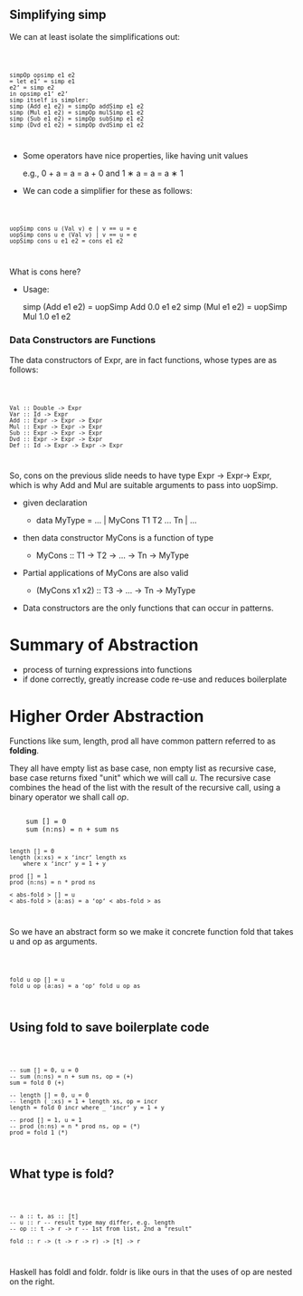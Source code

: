 ## Simplifying simp
We can at least isolate the simplifications out:

<code>

    simpOp opsimp e1 e2
    = let e1’ = simp e1
    e2’ = simp e2
    in opsimp e1’ e2’
    simp itself is simpler:
    simp (Add e1 e2) = simpOp addSimp e1 e2
    simp (Mul e1 e2) = simpOp mulSimp e1 e2
    simp (Sub e1 e2) = simpOp subSimp e1 e2
    simp (Dvd e1 e2) = simpOp dvdSimp e1 e2
</code>

* Some operators have nice properties, like having unit values
  
    e.g., 0 + a = a = a + 0 and 1 ∗ a = a = a ∗ 1
* We can code a simplifier for these as follows:


<code>

    uopSimp cons u (Val v) e | v == u = e
    uopSimp cons u e (Val v) | v == u = e
    uopSimp cons u e1 e2 = cons e1 e2
</code>

What is cons here?

* Usage:
  
    simp (Add e1 e2) = uopSimp Add 0.0 e1 e2
    simp (Mul e1 e2) = uopSimp Mul 1.0 e1 e2

### Data Constructors are Functions
The data constructors of Expr, are in fact functions, whose types
are as follows:

<code>

    Val :: Double -> Expr
    Var :: Id -> Expr
    Add :: Expr -> Expr -> Expr
    Mul :: Expr -> Expr -> Expr
    Sub :: Expr -> Expr -> Expr
    Dvd :: Expr -> Expr -> Expr
    Def :: Id -> Expr -> Expr -> Expr

</code>


So, cons on the previous slide needs to have type Expr -> Expr-> Expr, which is why Add and Mul are suitable arguments to pass into uopSimp.


* given declaration
  * data MyType = ... | MyCons T1 T2 ... Tn | ...


* then data constructor MyCons is a function of type
  * MyCons :: T1 -> T2 -> ... -> Tn -> MyType


* Partial applications of MyCons are also valid
  * (MyCons x1 x2) :: T3 -> ... -> Tn -> MyType


* Data constructors are the only functions that can occur in patterns.


# Summary of Abstraction
* process of turning expressions into functions
* if done correctly, greatly increase code re-use and reduces boilerplate

# Higher Order Abstraction
Functions like sum, length, prod all have common pattern referred to as **folding**.

They all have empty list as base case, non empty list as recursive case, base case returns fixed "unit" which we will call *u*. The recursive case combines the head of the list with the result of the recursive call, using a binary operator we shall call *op*.


<code>
    sum [] = 0
    sum (n:ns) = n + sum ns

    length [] = 0
    length (x:xs) = x ‘incr‘ length xs
        where x ‘incr‘ y = 1 + y

    prod [] = 1
    prod (n:ns) = n * prod ns

    < abs-fold > [] = u
    < abs-fold > (a:as) = a ‘op‘ < abs-fold > as
</code>

So we have an abstract form so we make it concrete function fold that takes u and op as arguments.

<code>

    fold u op [] = u
    fold u op (a:as) = a ‘op‘ fold u op as
</code>

## Using fold to save boilerplate code

<code>

    -- sum [] = 0, u = 0
    -- sum (n:ns) = n + sum ns, op = (+)
    sum = fold 0 (+)

    -- length [] = 0, u = 0
    -- length (_:xs) = 1 + length xs, op = incr
    length = fold 0 incr where _ ‘incr‘ y = 1 + y

    -- prod [] = 1, u = 1
    -- prod (n:ns) = n * prod ns, op = (*)
    prod = fold 1 (*)

</code>

## What type is fold?

<code>

    -- a :: t, as :: [t]
    -- u :: r -- result type may differ, e.g. length
    -- op :: t -> r -> r -- 1st from list, 2nd a "result"

    fold :: r -> (t -> r -> r) -> [t] -> r
</code>

Haskell has foldl and foldr. foldr is like ours in that the uses of op are nested on the right.




